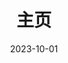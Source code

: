 ---
title: "主页"
date: 2023-10-01
externalUrl: "https://github.com/nunocoracao/blowfish-tutorial"
---